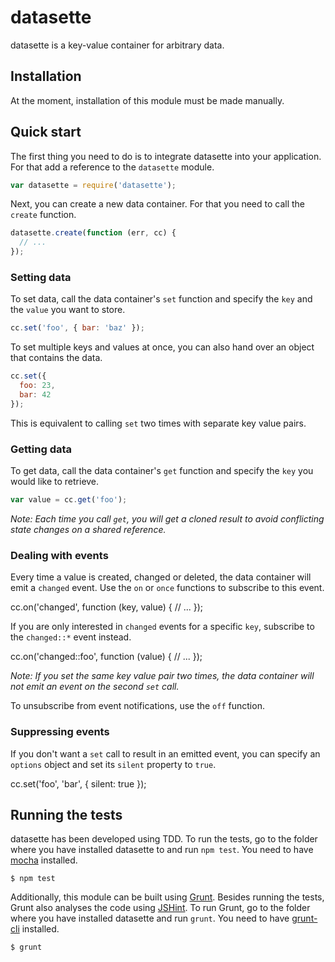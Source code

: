 # datasette

datasette is a key-value container for arbitrary data.

## Installation

At the moment, installation of this module must be made manually.

## Quick start

The first thing you need to do is to integrate datasette into your application. For that add a reference to the `datasette` module.

```javascript
var datasette = require('datasette');
```

Next, you can create a new data container. For that you need to call the `create` function.

```javascript
datasette.create(function (err, cc) {
  // ...
});
```

### Setting data

To set data, call the data container's `set` function and specify the `key` and the `value` you want to store.

```javascript
cc.set('foo', { bar: 'baz' });
```

To set multiple keys and values at once, you can also hand over an object that contains the data.

```javascript
cc.set({
  foo: 23,
  bar: 42
});
```

This is equivalent to calling `set` two times with separate key value pairs.

### Getting data

To get data, call the data container's `get` function and specify the `key` you would like to retrieve.

```javascript
var value = cc.get('foo');
```

*Note: Each time you call `get`, you will get a cloned result to avoid conflicting state changes on a shared reference.*

### Dealing with events

Every time a value is created, changed or deleted, the data container will emit a `changed` event. Use the `on` or `once` functions to subscribe to this event.

cc.on('changed', function (key, value) {
  // ...
});

If you are only interested in `changed` events for a specific `key`, subscribe to the `changed::*` event instead.

cc.on('changed::foo', function (value) {
  // ...
});

*Note: If you set the same key value pair two times, the data container will not emit an event on the second `set` call.*

To unsubscribe from event notifications, use the `off` function.

### Suppressing events

If you don't want a `set` call to result in an emitted event, you can specify an `options` object and set its `silent` property to `true`.

cc.set('foo', 'bar', { silent: true });

## Running the tests

datasette has been developed using TDD. To run the tests, go to the folder where you have installed datasette to and run `npm test`. You need to have [mocha](https://github.com/visionmedia/mocha) installed.

    $ npm test

Additionally, this module can be built using [Grunt](http://gruntjs.com/). Besides running the tests, Grunt also analyses the code using [JSHint](http://www.jshint.com/). To run Grunt, go to the folder where you have installed datasette and run `grunt`. You need to have [grunt-cli](https://github.com/gruntjs/grunt-cli) installed.

    $ grunt
